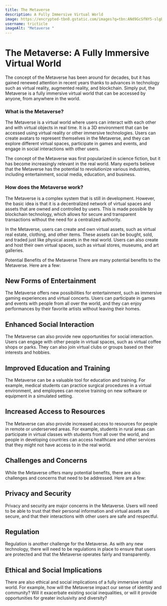 ```yaml
---
title: The Metaverse
description: A Fully Immersive Virtual World
image: https://encrypted-tbn0.gstatic.com/images?q=tbn:ANd9GcSfNY5-slgBmsQPqcSbKyvjd8qyjZQtTivwhg&usqp=CAU
username: tricticle
imageAlt: "Metaverse "
---
```

# The Metaverse: A Fully Immersive Virtual World
The concept of the Metaverse has been around for decades, but it has gained renewed attention in recent years thanks to advances in technology such as virtual reality, augmented reality, and blockchain. Simply put, the Metaverse is a fully immersive virtual world that can be accessed by anyone, from anywhere in the world.

### What is the Metaverse?
The Metaverse is a virtual world where users can interact with each other and with virtual objects in real time. It is a 3D environment that can be accessed using virtual reality or other immersive technologies. Users can create avatars to represent themselves in the Metaverse, and they can explore different virtual spaces, participate in games and events, and engage in social interactions with other users.

The concept of the Metaverse was first popularized in science fiction, but it has become increasingly relevant in the real world. Many experts believe that the Metaverse has the potential to revolutionize various industries, including entertainment, social media, education, and business.

### How does the Metaverse work?
The Metaverse is a complex system that is still in development. However, the basic idea is that it is a decentralized network of virtual spaces and assets that are owned and controlled by users. This is made possible by blockchain technology, which allows for secure and transparent transactions without the need for a centralized authority.

In the Metaverse, users can create and own virtual assets, such as virtual real estate, clothing, and other items. These assets can be bought, sold, and traded just like physical assets in the real world. Users can also create and host their own virtual spaces, such as virtual stores, museums, and art galleries.

Potential Benefits of the Metaverse
There are many potential benefits to the Metaverse. Here are a few:

## New Forms of Entertainment
The Metaverse offers new possibilities for entertainment, such as immersive gaming experiences and virtual concerts. Users can participate in games and events with people from all over the world, and they can enjoy performances by their favorite artists without leaving their homes.

## Enhanced Social Interaction
The Metaverse can also provide new opportunities for social interaction. Users can engage with other people in virtual spaces, such as virtual coffee shops or parks. They can also join virtual clubs or groups based on their interests and hobbies.

## Improved Education and Training
The Metaverse can be a valuable tool for education and training. For example, medical students can practice surgical procedures in a virtual environment, and employees can receive training on new software or equipment in a simulated setting.

## Increased Access to Resources
The Metaverse can also provide increased access to resources for people in remote or underserved areas. For example, students in rural areas can participate in virtual classes with students from all over the world, and people in developing countries can access healthcare and other services that they might not have access to in the real world.

## Challenges and Concerns
While the Metaverse offers many potential benefits, there are also challenges and concerns that need to be addressed. Here are a few:

## Privacy and Security
Privacy and security are major concerns in the Metaverse. Users will need to be able to trust that their personal information and virtual assets are secure, and that their interactions with other users are safe and respectful.

## Regulation
Regulation is another challenge for the Metaverse. As with any new technology, there will need to be regulations in place to ensure that users are protected and that the Metaverse operates fairly and transparently.

## Ethical and Social Implications
There are also ethical and social implications of a fully immersive virtual world. For example, how will the Metaverse impact our sense of identity and community? Will it exacerbate existing social inequalities, or will it provide opportunities for greater inclusivity and diversity?